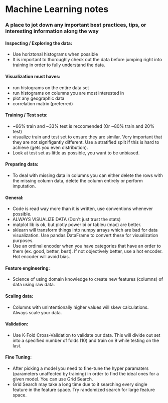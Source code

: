 # Machine Learning notes

### A place to jot down any important best practices, tips, or interesting information along the way

#### Inspecting / Exploring the data:

- Use horiztonal histograms when possible
- It is important to thoroughly check out the data before jumping right into training in order to fully understand the data.

#### Visualization must haves:

- run histograms on the entire data set
- run histograms on columns you are most interested in
- plot any geographic data
- correlation matrix (preferred)

#### Training / Test sets:

- ~66% train and ~33% test is reccomended (Or ~80% train and 20% test)
- visualize train and test set to ensure they are similar. Very important that they are not signifigantly different. Use a stratified split if this is hard to achieve (gets you even distribution).
- Look at test set as little as possible, you want to be unbiased.

#### Preparing data:

- To deal with missing data in columns you can either delete the rows with the missing column data, delete the column entirely or perform imputation.

#### General:

- Code is read way more than it is written, use conventions whenever possible.
- ALWAYS VISUALIZE DATA (Don't just trust the stats)
- matplot lib is ok, but plotly power bi or tableu (mac) are better.
- sklearn will transform things into numpy arrays which are bad for data visualization. Use pandas DataFrame to convert these for visualization purposes.
- Use an ordinal encoder when you have categories that have an order to them (ex. good, better, best). If not objectively better, use a hot encoder. Hot encoder will avoid bias.

#### Feature engineering:

- Science of using domain knowledge to create new features (columns) of data using raw data.

#### Scaling data:

- Columns with unintentionally higher values will skew calculations. Always scale your data.

#### Validation:

- Use K-Fold Cross-Validation to validate our data. This will divide out set into a specified number of folds (10) and train on 9 while testing on the last.

#### Fine Tuning:

- After picking a model you need to fine-tune the hyper paramaters (parameters unaffected by training) in order to find the ideal ones for a given model. You can use Grid Search.
- Grid Search may take a long time due to it searching every single feature in the feature space. Try randomized search for large feature space.
